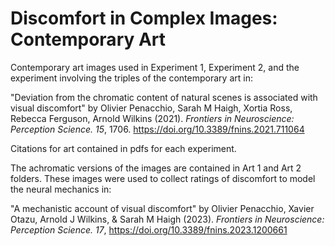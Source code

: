 # Discomfort in Complex Images: Contemporary Art

Contemporary art images used in Experiment 1, Experiment 2, and the experiment involving the triples of the contemporary art in:

"Deviation from the chromatic content of natural scenes is associated with visual discomfort" 
by Olivier Penacchio, Sarah M Haigh, Xortia Ross, Rebecca Ferguson, Arnold Wilkins (2021). _Frontiers in Neuroscience: Perception Science. 15_, 1706. https://doi.org/10.3389/fnins.2021.711064


Citations for art contained in pdfs for each experiment.

The achromatic versions of the images are contained in Art 1 and Art 2 folders. These images were used to collect ratings of discomfort to model the neural mechanics in:

"A mechanistic account of visual discomfort"
by Olivier Penacchio, Xavier Otazu, Arnold J Wilkins, & Sarah M Haigh (2023). _Frontiers in Neuroscience: Perception Science. 17_, https://doi.org/10.3389/fnins.2023.1200661
